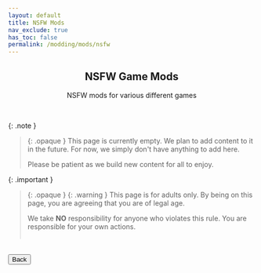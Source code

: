 ```yaml
---
layout: default
title: NSFW Mods
nav_exclude: true
has_toc: false
permalink: /modding/mods/nsfw
---
```


<div class="card">
<div class="container">
<h2 class="text-small" style="text-align:center">NSFW Game Mods</h2>
<p class="text-small" style="text-align:center">NSFW mods for various different games</p>
</div>
</div>
<br />

{: .note }
> {: .opaque }
> This page is currently empty. We plan to add content to it in the future. For now, we simply don't have anything to add here.
>
> Please be patient as we build new content for all to enjoy.

{: .important }
> {: .opaque }
> {: .warning }
> This page is for adults only. By being on this page, you are agreeing that you are of legal age.
>
> We take **NO** responsibility for anyone who violates this rule. You are responsible for your own actions.
<br /><br />
<!-- ////////////////////////////////////////////////////////////////////////////////////////////////////////////////////// -->
<br />
<a href="/modding/mods">
<button type="button" name="button" class="btn">Back</button></a>
<br />
<!-- ////////////////////////////////////////////////////////////////////////////////////////////////////////////////////// -->
